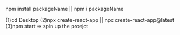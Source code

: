 npm install packageName		||	npm i packageName

(1)cd Desktop
(2)npx create-react-app <app-name>	||	npx create-react-app@latest <app-name>
(3)npm start => spin up the proejct
